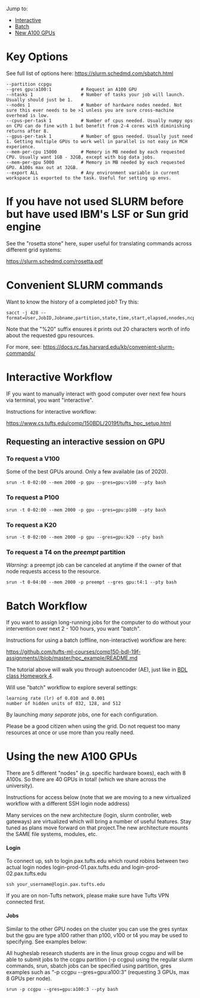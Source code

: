 Jump to:
* [Interactive](#interactive)
* [Batch](#batch)
* [New A100 GPUs](#a100-gpus)


# <a id="options">Key Options</a>

See full list of options here: <https://slurm.schedmd.com/sbatch.html>

```
--partition ccpgu
--gres gpu:a100:1           # Request an A100 GPU 
--ntasks 1                  # Number of tasks your job will launch. Usually should just be 1.
--nodes 1                   # Number of hardware nodes needed. Not sure this ever needs to be >1 unless you are sure cross-machine overhead is low.
--cpus-per-task 1           # Number of cpus needed. Usually numpy ops on CPU can do fine with 1 but benefit from 2-4 cores with diminishing returns after 8.
--gpus-per-task 1           # Number of gpus needed. Usually just need 1. Getting multiple GPUs to work well in parallel is not easy in MCH experience. 
--mem-per-cpu 15000         # Memory in MB needed by each requested CPU. Usually want 1GB - 32GB, except with big data jobs.
--mem-per-gpu 5000          # Memory in MB needed by each requested GPU. A100s max out at 32GB.
--export ALL                # Any environment variable in current workspace is exported to the task. Useful for setting up envs.
```

# If you have not used SLURM before but have used IBM's LSF or Sun grid engine

See the "rosetta stone" here, super useful for translating commands across different grid systems:

https://slurm.schedmd.com/rosetta.pdf


# Convenient SLURM commands


Want to know the history of a completed job? Try this:

```
sacct -j 428 --format=User,JobID,Jobname,partition,state,time,start,elapsed,nnodes,ncpus,nodelist,ReqGRES%20
```

Note that the "%20" suffix ensures it prints out 20 characters worth of info about the requested gpu resources.

For more, see: 
https://docs.rc.fas.harvard.edu/kb/convenient-slurm-commands/

# <a id="interactive">Interactive Workflow</a>

IF you want to manually interact with good computer over next few hours via terminal, you want "interactive".

Instructions for interactive workflow:

<https://www.cs.tufts.edu/comp/150BDL/2019f/tufts_hpc_setup.html>

## Requesting an interactive session on GPU

### To request a V100

Some of the best GPUs around. Only a few available (as of 2020). 

```
srun -t 0-02:00 --mem 2000 -p gpu --gres=gpu:v100 --pty bash
```


### To request a P100

```
srun -t 0-02:00 --mem 2000 -p gpu --gres=gpu:p100 --pty bash
```

### To request a K20

```
srun -t 0-02:00 --mem 2000 -p gpu --gres=gpu:k20 --pty bash
```

### To request a T4 on the *preempt* partition

*Warning*: a preempt job can be canceled at anytime if the owner of that node requests access to the resource.

```
srun -t 0-04:00 --mem 2000 -p preempt --gres gpu:t4:1 --pty bash
```


# <a id="batch">Batch Workflow</a>

If you want to assign long-running jobs for the computer to do without your intervention over next 2 - 100 hours, you want "batch".

Instructions for using a batch (offline, non-interactive) workflow are here:

<https://github.com/tufts-ml-courses/comp150-bdl-19f-assignments//blob/master/hpc_example/README.md>

The tutorial above will walk you through autoencoder (AE), just like in [BDL class Homework 4]().

Will use "batch" workflow to explore several settings:

    learning rate (lr) of 0.010 and 0.001
    number of hidden units of 032, 128, and 512

By launching *many separate* jobs, one for each configuration.

Please be a good citizen when using the grid. Do not request too many resources at once or use more than you really need.

# <a name="a100-gpus"> Using the new A100 GPUs </a>

There are 5 different "nodes" (e.g. specific hardware boxes), each with 8 A100s. So there are 40 GPUs in total! (which we share across the university).

Instructions for access below (note that we are moving to a new virtualized workflow with a different SSH login node address)

Many services on the new architecture (login, slurm controller, web gateways) are virtualized which will bring a number of useful features. Stay tuned as plans move forward on that project.The new architecture mounts the SAME file systems, modules, etc.

#### Login

To connect up, ssh to login.pax.tufts.edu which round robins between two actual login nodes login-prod-01.pax.tufts.edu and login-prod-02.pax.tufts.edu  

```
ssh your_username@login.pax.tufts.edu
```

If you are on non-Tufts network, please make sure have Tufts VPN connected first.

#### Jobs

Similar to the other GPU nodes on the cluster you can use the gres syntax but the gpu are type a100 rather than p100, v100 or t4 you may be used to specifying.
See examples below:

All hugheslab research students are in the linux group ccgpu and will be able to submit jobs to the ccgpu partition (-p ccgpu) using the regular slurm commands, srun, sbatch jobs can be specified using partition, gres examples such as “-p ccgpu --gres=gpu:a100:3” (requesting 3 GPUs, max 8 GPUs per node). 

```
srun -p ccgpu --gres=gpu:a100:3 --pty bash
```
